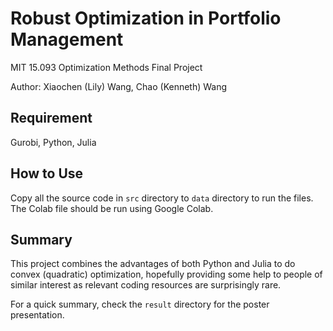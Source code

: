 # Robust Optimization in Portfolio Management
MIT 15.093 Optimization Methods Final Project

Author: Xiaochen (Lily) Wang, Chao (Kenneth) Wang

## Requirement
Gurobi, Python, Julia

## How to Use
Copy all the source code in `src` directory to `data` directory to run the files. The Colab file should be run using Google Colab.

## Summary
This project combines the advantages of both Python and Julia to do convex (quadratic) optimization, hopefully providing some help to people of similar interest as relevant coding resources are surprisingly rare.

For a quick summary, check the `result` directory for the poster presentation.